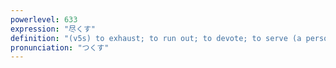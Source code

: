 ```yaml
---
powerlevel: 633
expression: "尽くす"
definition: "(v5s) to exhaust; to run out; to devote; to serve (a person); to befriend; (P)"
pronunciation: "つくす"
---
```

